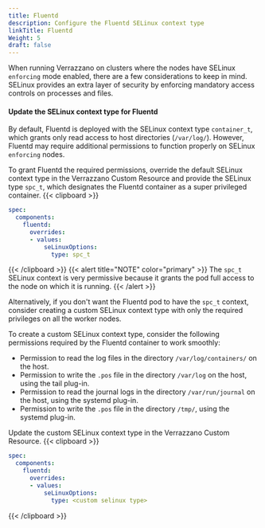 ```yaml
---
title: Fluentd
description: Configure the Fluentd SELinux context type
linkTitle: Fluentd
Weight: 5
draft: false
---
```



When running Verrazzano on clusters where the nodes have SELinux `enforcing` mode enabled, there are a few considerations to keep in mind. SELinux provides an extra layer of security by enforcing mandatory access controls on processes and files.

#### Update the SELinux context type for Fluentd

By default, Fluentd is deployed with the SELinux context type `container_t`, which grants only read access to host directories (`/var/log/`). However, Fluentd may require additional permissions to function properly on SELinux `enforcing` nodes.

To grant Fluentd the required permissions, override the default SELinux context type in the Verrazzano Custom Resource and provide the SELinux type `spc_t`, which designates the Fluentd container as a super privileged container.
{{< clipboard >}}
```yaml
spec:
  components:
    fluentd:
      overrides:
      - values:
          seLinuxOptions:
            type: spc_t
```
{{< /clipboard >}}
{{< alert title="NOTE" color="primary" >}}
The `spc_t` SELinux context is very permissive because it grants the pod full access to the node on which it is running.
{{< /alert >}}

Alternatively, if you don't want the Fluentd pod to have the `spc_t` context, consider creating a custom SELinux context type with only the required privileges on all the worker nodes.

To create a custom SELinux context type, consider the following permissions required by the Fluentd container to work smoothly:
- Permission to read the log files in the directory `/var/log/containers/` on the host.
- Permission to write the `.pos` file in the directory `/var/log` on the host, using the tail plug-in.
- Permission to read the journal logs in the directory `/var/run/journal` on the host, using the systemd plug-in.
- Permission to write the `.pos` file in the directory `/tmp/`, using the systemd plug-in.

Update the custom SELinux context type in the Verrazzano Custom Resource.
{{< clipboard >}}
```yaml
spec:
  components:
    fluentd:
      overrides:
      - values:
          seLinuxOptions:
            type: <custom selinux type>
```
{{< /clipboard >}}
